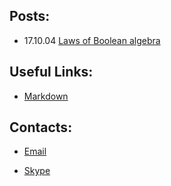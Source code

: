 ## Posts:

- 17.10.04 [Laws of Boolean algebra](logic.md)


## Useful Links:

- [Markdown](https://uk.wikipedia.org/wiki/Markdown#.D0.97.D0.B0.D0.B3.D0.BE.D0.BB.D0.BE.D0.B2.D0.BA.D0.B8)


## Contacts:

- [Email](mailto:olexandr.fedorow@gmail.com)

- [Skype](skype:www.olexandr)
